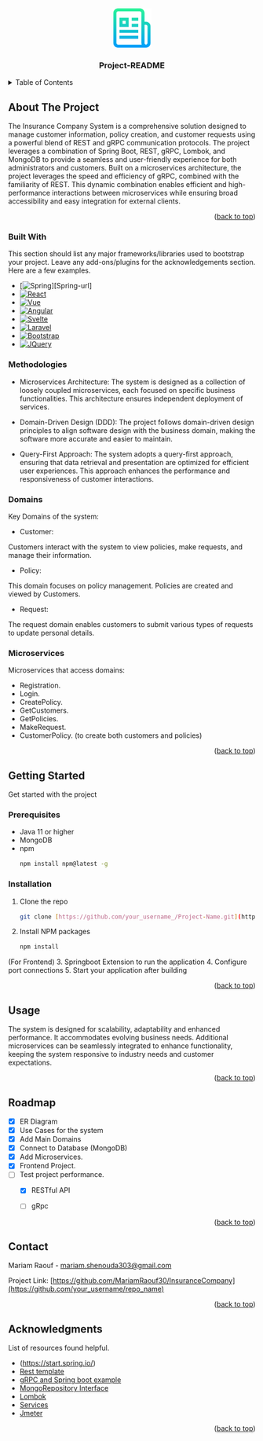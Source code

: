  <a name="readme-top"></a>

<!-- PROJECT LOGO -->
<br />
<div align="center">
    <img src="Documents/logo.png" alt="Logo" width="80" height="80">

  <h3 align="center">Project-README</h3>

</div>

<!-- TABLE OF CONTENTS -->
<details>
  <summary>Table of Contents</summary>
  <ol>
    <li>
      <a href="#about-the-project">About The Project</a>
      <ul>
        <li><a href="#built-with">Built With</a></li>
          <li><a href="#built-with">Methodologies</a></li>
          <li><a href="#built-with">Domains</a></li>
          <li><a href="#built-with">Microservices</a></li>
      </ul>
    </li>
    <li>
      <a href="#getting-started">Getting Started</a>
      <ul>
        <li><a href="#prerequisites">Prerequisites</a></li>
        <li><a href="#installation">Installation</a></li>
      </ul>
    </li>
    <li><a href="#usage">Usage</a></li>
    <li><a href="#roadmap">Roadmap</a></li>
    <li><a href="#contact">Contact</a></li>
    <li><a href="#acknowledgments">Acknowledgments</a></li>
  </ol>
</details>



<!-- ABOUT THE PROJECT -->
## About The Project
The Insurance Company System is a comprehensive solution designed to manage customer information, policy creation, and customer requests using a powerful blend of REST and gRPC communication protocols. The project leverages a combination of Spring Boot, REST, gRPC, Lombok, and MongoDB to provide a seamless and user-friendly experience for both administrators and customers.
Built on a microservices architecture, the project leverages the speed and efficiency of gRPC, combined with the familiarity of REST. This dynamic combination enables efficient and high-performance interactions between microservices while ensuring broad accessibility and easy integration for external clients.


<p align="right">(<a href="#readme-top">back to top</a>)</p>

### Built With

This section should list any major frameworks/libraries used to bootstrap your project. Leave any add-ons/plugins for the acknowledgements section. Here are a few examples.

* [![Spring][Spring.io]][Spring-url]
* [![React][React.js]][React-url]
* [![Vue][Vue.js]][Vue-url]
* [![Angular][Angular.io]][Angular-url]
* [![Svelte][Svelte.dev]][Svelte-url]
* [![Laravel][Laravel.com]][Laravel-url]
* [![Bootstrap][Bootstrap.com]][Bootstrap-url]
* [![JQuery][JQuery.com]][JQuery-url]

### Methodologies
* Microservices Architecture:
The system is designed as a collection of loosely coupled microservices, each focused on specific business functionalities. This architecture ensures independent deployment of services.

* Domain-Driven Design (DDD):
The project follows domain-driven design principles to align software design with the business domain, making the software more accurate and easier to maintain.

* Query-First Approach:
The system adopts a query-first approach, ensuring that data retrieval and presentation are optimized for efficient user experiences. This approach enhances the performance and responsiveness of customer interactions.

### Domains
Key Domains of the system:
* Customer:
  
Customers interact with the system to view policies, make requests, and manage their information.

* Policy:

This domain focuses on policy management. Policies are created and viewed by Customers.
  
* Request:

The request domain enables customers to submit various types of requests to update personal details.

### Microservices
Microservices that access domains:

* Registration.
* Login.
* CreatePolicy.
* GetCustomers.
* GetPolicies.
* MakeRequest.
* CustomerPolicy. (to create both customers and policies)

<p align="right">(<a href="#readme-top">back to top</a>)</p>



<!-- GETTING STARTED -->
## Getting Started

Get started with the project

### Prerequisites

* Java 11 or higher
* MongoDB 
* npm
  ```sh
  npm install npm@latest -g
  ```

### Installation

1. Clone the repo
   ```sh
   git clone [https://github.com/your_username_/Project-Name.git](https://github.com/MariamRaouf30/InsuranceCompany)
   ```
2. Install NPM packages
   ```sh
   npm install
   ```
(For Frontend)
3. Springboot Extension to run the application
4. Configure port connections
5. Start your application after building

<p align="right">(<a href="#readme-top">back to top</a>)</p>



<!-- USAGE EXAMPLES -->
## Usage
The system is designed for scalability, adaptability and enhanced performance. It accommodates evolving business needs. Additional microservices can be seamlessly integrated to enhance functionality, keeping the system responsive to industry needs and customer expectations.

<p align="right">(<a href="#readme-top">back to top</a>)</p>



<!-- ROADMAP -->
## Roadmap

- [x] ER Diagram
- [x] Use Cases for the system
- [x] Add Main Domains
- [x] Connect to Database (MongoDB) 
- [x] Add Microservices.
- [x] Frontend Project.
- [ ] Test project performance. 
    - [x] RESTful API 
    - [ ] gRpc


<p align="right">(<a href="#readme-top">back to top</a>)</p>



<!-- CONTACT -->
## Contact

Mariam Raouf - mariam.shenouda303@gmail.com

Project Link: [https://github.com/MariamRaouf30/InsuranceCompany](https://github.com/your_username/repo_name)

<p align="right">(<a href="#readme-top">back to top</a>)</p>



<!-- ACKNOWLEDGMENTS -->
## Acknowledgments
List of resources found helpful.

* (https://start.spring.io/)
* [Rest template](https://spring.io/projects/spring-data-rest)
* [gRPC and Spring boot example](https://www.north-47.com/grpc-communication-basic-configuration-for-spring-boot-microservices/)
* [MongoRepository Interface](https://docs.spring.io/spring-data/mongodb/docs/current/api/org/springframework/data/mongodb/repository/MongoRepository.html)
* [Lombok](https://www.baeldung.com/intro-to-project-lombok)
* [Services](https://www.tutorialspoint.com/spring_boot/spring_boot_service_components.htm)
* [Jmeter](https://jmeter.apache.org/)
  

<p align="right">(<a href="#readme-top">back to top</a>)</p>



<!-- MARKDOWN LINKS & IMAGES -->
<!-- https://www.markdownguide.org/basic-syntax/#reference-style-links -->
[contributors-shield]: https://img.shields.io/github/contributors/othneildrew/Best-README-Template.svg?style=for-the-badge
[contributors-url]: https://github.com/othneildrew/Best-README-Template/graphs/contributors
[forks-shield]: https://img.shields.io/github/forks/othneildrew/Best-README-Template.svg?style=for-the-badge
[forks-url]: https://github.com/othneildrew/Best-README-Template/network/members
[stars-shield]: https://img.shields.io/github/stars/othneildrew/Best-README-Template.svg?style=for-the-badge
[stars-url]: https://github.com/othneildrew/Best-README-Template/stargazers
[issues-shield]: https://img.shields.io/github/issues/othneildrew/Best-README-Template.svg?style=for-the-badge
[issues-url]: https://github.com/othneildrew/Best-README-Template/issues
[license-shield]: https://img.shields.io/github/license/othneildrew/Best-README-Template.svg?style=for-the-badge
[license-url]: https://github.com/othneildrew/Best-README-Template/blob/master/LICENSE.txt
[linkedin-shield]: https://img.shields.io/badge/-LinkedIn-black.svg?style=for-the-badge&logo=linkedin&colorB=555
[linkedin-url]: https://linkedin.com/in/othneildrew
[product-screenshot]: images/screenshot.png
[Next.js]: https://img.shields.io/badge/next.js-000000?style=for-the-badge&logo=nextdotjs&logoColor=white
[Next-url]: https://nextjs.org/
[React.js]: https://img.shields.io/badge/React-20232A?style=for-the-badge&logo=react&logoColor=61DAFB
[React-url]: https://reactjs.org/
[Vue.js]: https://img.shields.io/badge/Vue.js-35495E?style=for-the-badge&logo=vuedotjs&logoColor=4FC08D
[Vue-url]: https://vuejs.org/
[Angular.io]: https://img.shields.io/badge/Angular-DD0031?style=for-the-badge&logo=angular&logoColor=white
[Angular-url]: https://angular.io/
[Svelte.dev]: https://img.shields.io/badge/Svelte-4A4A55?style=for-the-badge&logo=svelte&logoColor=FF3E00
[Svelte-url]: https://svelte.dev/
[Laravel.com]: https://img.shields.io/badge/Laravel-FF2D20?style=for-the-badge&logo=laravel&logoColor=white
[Laravel-url]: https://laravel.com
[Bootstrap.com]: https://img.shields.io/badge/Bootstrap-563D7C?style=for-the-badge&logo=bootstrap&logoColor=white
[Bootstrap-url]: https://getbootstrap.com
[JQuery.com]: https://img.shields.io/badge/jQuery-0769AD?style=for-the-badge&logo=jquery&logoColor=white
[JQuery-url]: https://jquery.com 
[Spring.io]:
[Spring-url]:https://spring.io
